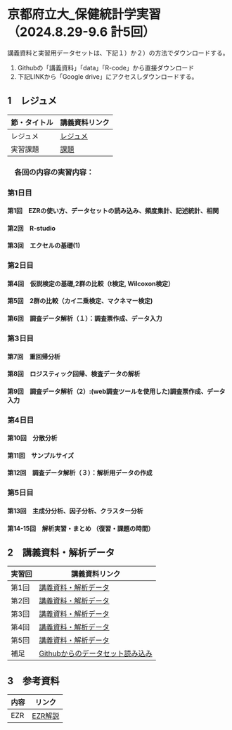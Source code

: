 # 京都府立大_保健統計学実習（2024.8.29-9.6 計5回）

講義資料と実習用データセットは、下記１）か２）の方法でダウンロードする。
1) Githubの「講義資料」「data」「R-code」から直接ダウンロード
2) 下記LINKから「Google drive」にアクセスしダウンロードする。

<h2 id="CH01">1　レジュメ</h2>

|節・タイトル|講義資料リンク|
|---|---|
|レジュメ|[レジュメ](https://drive.google.com/file/d/1vq4fiBWyU8wTeEMFERO35DnQ0qeiL7ib/view?usp=sharing)|
|実習課題|[課題](https://drive.google.com/file/d/1Zy_7wg14otzmNXc7oUOSyTs1YWKVFzra/view?usp=sharing)|

<h3 id="CH02">　各回の内容の実習内容：
<h3 id="CH03">第1日目
    <h4 id="CH04">第1回　EZRの使い方、データセットの読み込み、頻度集計、記述統計、相関
    <h4 id="CH04">第2回　R-studio
    <h4 id="CH04">第3回　エクセルの基礎(1)
<h3 id="CH03">第2日目
  <h4 id="CH04">第4回　仮説検定の基礎,2群の比較（t検定, Wilcoxon検定）
  <h4 id="CH04">第5回　2群の比較（カイ二乗検定、マクネマー検定)
  <h4 id="CH04">第6回　調査データ解析（１）：調査票作成、データ入力
<h3 id="CH03">第3日目
  <h4 id="CH04">第7回　重回帰分析
  <h4 id="CH04">第8回　ロジスティック回帰、検査データの解析
  <h4 id="CH04">第9回　調査データ解析（2）:(web調査ツールを使用した)調査票作成、データ入力
<h3 id="CH03">第4日目
  <h4 id="CH04">第10回　分散分析
  <h4 id="CH04">第11回　サンプルサイズ
  <h4 id="CH04">第12回　調査データ解析（３）：解析用データの作成
<h3 id="CH03">第5日目
  <h4 id="CH04">第13回　主成分分析、因子分析、クラスター分析
  <h4 id="CH04">第14-15回　解析実習・まとめ （復習・課題の時間）

<h2 id="CH01">2　講義資料・解析データ</h2>

|実習回|講義資料リンク|
|---|---|
|第1回|[講義資料・解析データ](https://drive.google.com/drive/folders/17W9MJdQZ--QhhkW6ikxvw0JW3SvRgFsl?usp=sharing)|
|第2回|[講義資料・解析データ](https://drive.google.com/drive/folders/12FUpfz8r6Niyq56dIekNTwIl-EkhuHQP?usp=sharing)|
|第3回|[講義資料・解析データ](https://drive.google.com/drive/folders/1Y3nzc_OCyrbT3Z3V6Sww7qJHcv5qycq8?usp=sharing)|
|第4回|[講義資料・解析データ](https://drive.google.com/drive/folders/1nQlfY9zIlsfy0o3pVJBa4FL49AvFOE9i?usp=sharing)|
|第5回|[講義資料・解析データ](https://drive.google.com/drive/folders/1iSlN28J5SD1qsjoFsFFfVYhfygVpYAzb?usp=sharing)|
|補足|[Githubからのデータセット読み込み](https://drive.google.com/file/d/1Aym86YJ1HzOpzsuRsY0iTw7p5pqfHd5f/view?usp=sharing)|


<h2 id="CH01">3　参考資料</h2>

|内容|リンク|
|---|---|
|EZR|[EZR解説](https://drive.google.com/file/d/1q1gDk043NU8RZRZIoUrLRygsSDP2Ij-Z/view?usp=drive_link)|
